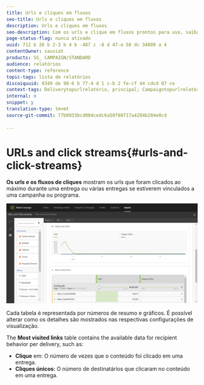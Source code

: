 ```yaml
---
title: Urls e cliques em fluxos
seo-title: Urls e cliques em fluxos
description: Urls e cliques em fluxos
seo-description: Com os urls e clique em fluxos prontos para uso, saiba mais sobre o sucesso dos urls em suas entregas.
page-status-flag: nunca ativado
uuid: 712 b 26 b 2-3 b 4 b -487 c -8 d 47-e 56 dc 34609 a 4
contentOwner: sauviat
products: SG_ CAMPAIGN/STANDARD
audience: relatórios
content-type: reference
topic-tags: lista de relatórios
discoiquuid: 9349 de 98-6 b 77-4 d 1 c-b 2 fe-cf 44 cdcd 07 ce
context-tags: Deliverytopurlrelatório, principal; Campaigntopurlrelatório, principal; Programtopurlrelatório, principal
internal: n
snippet: y
translation-type: tm+mt
source-git-commit: 77b0933bcd004cedc6a58f80717a4284b284e0cd

---
```



# URLs and click streams{#urls-and-click-streams}

**Os urls e os fluxos de cliques** mostram os urls que foram clicados ao máximo durante uma entrega ou várias entregas se estiverem vinculados a uma campanha ou programa.

![](assets/delivery_reports_8.png)

Cada tabela é representada por números de resumo e gráficos. É possível alterar como os detalhes são mostrados nas respectivas configurações de visualização.

The **Most visited links** table contains the available data for recipient behavior per delivery, such as:

* **Clique** em: O número de vezes que o conteúdo foi clicado em uma entrega.
* **Cliques únicos**: O número de destinatários que clicaram no conteúdo em uma entrega.

